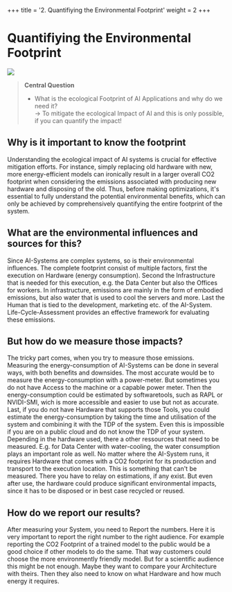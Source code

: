 +++
title = '2. Quantifiying the Environmental Footprint'
weight = 2
+++
# Quantifiying the Environmental Footprint
![](../figures/placeholder_green_ai.png)

> **Central Question**  
> - What is the ecological Footprint of AI Applications and why do we need it?  
>    -> To mitigate the ecological Impact of AI and this is only possible, if you can quantify the impact!

## Why is it important to know the footprint
Understanding the ecological impact of AI systems is crucial for effective mitigation efforts. For instance, simply replacing old hardware with new, more energy-efficient models can ironically result in a larger overall CO2 footprint when considering the emissions associated with producing new hardware and disposing of the old. Thus, before making optimizations, it's essential to fully understand the potential environmental benefits, which can only be achieved by comprehensively quantifying the entire footprint of the system.

## What are the environmental influences and sources for this?
Since AI-Systems are complex systems, so is their environmental influences. 
The complete footprint consist of multiple factors, first the execution on Hardware (energy consumption). Second the Infrastructure that is needed for this execution, e.g. the Data Center but also the Offices for workers. In infrastructure, emissions are mainly in the form of embodied emissions, but also water that is used to cool the servers and more. Last the Human that is tied to the development, marketing etc. of the AI-System. Life-Cycle-Assessment provides an effective framework for evaluating these emissions.

## But how do we measure those impacts?
The tricky part comes, when you try to measure those emissions. Measuring the energy-consumption of AI-Systems can be done in several ways, with both benefits and downsides. The most accurate would be to measure the energy-consumption with a power-meter. But sometimes you do not have Access to the machine or a capable power meter. Then the energy-consumption could be estimated by softwaretools, such as RAPL or NVIDI-SMI, wich is more accessible and easier to use but not as accurate.  Last, if you do not have Hardware that supports those Tools, you could estimate the energy-consumption by taking the time and utilisation of the system and combining it with the TDP of the system. Even this is impossible if you are on a public cloud and do not know the TDP of your system. Depending in the hardware used, there a other ressources that need to be measured. E.g. for Data Center with water-cooling, the water consumption plays an important role as well. 
No matter where the AI-System runs, it requires Hardware that comes with a CO2 footprint for its production and transport to the execution location. This is something that can't be measured. There you have to relay on estimations, if any exist. But even after use, the hardware could produce significant environmental impacts, since it has to be disposed or in best case recycled or reused.


## How do we report our results?
After measuring your System, you need to Report the numbers. Here it is very important to report the right number to the right audience. For example reporting the CO2 Footprint of a trained model to the public would be a good choice if other models to do the same. That way customers could choose the more environmently friendly model. But for a scientific audience this might be not enough. Maybe they want to compare your Architecture with theirs. Then they also need to know on what Hardware and how much energy it requires.

